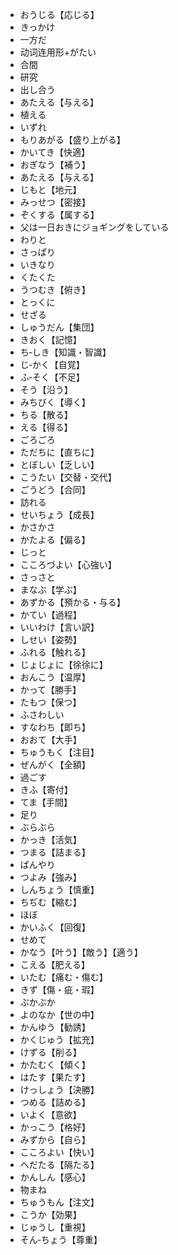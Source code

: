 - おうじる【応じる】
- きっかけ
- 一方だ
- 动词连用形+がたい
- 合間
- 研究
- 出し合う
- あたえる【与える】
- 植える
- いずれ
- もりあがる【盛り上がる】
- かいてき【快適】
- おぎなう【補う】
- あたえる【与える】
- じもと【地元】
- みっせつ【密接】
- ぞくする【属する】
- 父は一日おきにジョギングをしている
- わりと
- さっぱり
- いきなり
- くたくた
- うつむき【俯き】
- とっくに
- せざる
- しゅうだん【集団】
- きおく【記憶】
- ち‐しき【知識・智識】
- じ‐かく【自覚】
- ふ‐そく【不足】
- そう【沿う】
- みちびく【導く】
- ちる【散る】
- える【得る】
- ごろごろ
- ただちに【直ちに】
- とぼしい【乏しい】
- こうたい【交替・交代】
- ごうどう【合同】
- 訪れる
- せいちょう【成長】
- かさかさ
- かたよる【偏る】
- じっと
- こころづよい【心強い】
- さっさと
- まなぶ【学ぶ】
- あずかる【預かる・与る】
- かてい【過程】
- いいわけ【言い訳】
- しせい【姿勢】
- ふれる【触れる】
- じょじょに【徐徐に】
- おんこう【温厚】
- かって【勝手】
- たもつ【保つ】
- ふさわしい
- すなわち【即ち】
- おおて【大手】
- ちゅうもく【注目】
- ぜんがく【全額】
- 過ごす
- きふ【寄付】
- てま【手間】
- 足り
- ぶらぶら
- かっき【活気】
- つまる【詰まる】
- ばんやり
- つよみ【強み】
- しんちょう【慎重】
- ちぢむ【縮む】
- ほぼ
- かいふく【回復】
- せめて    
- かなう【叶う】【敵う】【適う】
- こえる【肥える】
- いたむ【痛む・傷む】
- きず【傷・疵・瑕】
- ぶかぶか
- よのなか【世の中】
- かんゆう【勧誘】
- かくじゅう【拡充】
- けずる【削る】
- かたむく【傾く】
- はたす【果たす】
- けっしょう【決勝】
- つめる【詰める】
- いよく【意欲】
- かっこう【格好】
- みずから【自ら】
- こころよい【快い】
- へだたる【隔たる】
- かんしん【感心】　
- 物まね
- ちゅうもん【注文】
- こうか【効果】
- じゅうし【重視】
- そん‐ちょう【尊重】